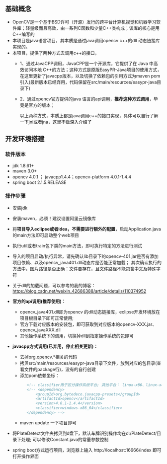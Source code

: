 ## 基础概念
- OpenCV是一个基于BSD许可（开源）发行的跨平台计算机视觉和机器学习软件库；轻量级而且高效，由一系列C函数和少量C++类构成；该库的核心是用C++编写的
- 本项目是java语言项目，其本质是通过java调用opencv c++的dll 动态链接库实现的。
- 本项目，提供了两种方式去调用c++的接口，
  - 1、通过JavaCPP调用，JavaCPP是一个开源库，它提供了在 Java 中高效访问本地 C++的方法；这种方式是原版EasyPR-Java项目的使用方式，在这里更新了javacpp版本，以及切换了依赖包的引用方式为maven pom引入(最新版本已经弃用，代码保留在src/main/resources/easypr-java目录下)
  - 2、通过opencv官方提供的java 语言的api调用，**推荐这种方式调用**，毕竟是官方的版本；
   
      以上两种方式，本质上都是java调用c++的接口实现，具体可以自行了解一下jni或者jna，这里不做深入介绍了


## 开发环境搭建

### 软件版本

- jdk 1.8.61+
- maven 3.0+
- opencv 4.0.1 ； javacpp1.4.4；opencv-platform 4.0.1-1.4.4
- spring boot 2.1.5.RELEASE

### 操作步骤 

- 安装jdk
- 安装maven，必须！建议设置阿里云镜像库
- 将**项目导入eclipse或者idea，不需要进行额外的配置**，启动Application.java的main方法即可启动整个web项目
- 执行util或者train包下类的main方法，即可执行特定的方法进行测试
- 导入的项目启动/执行异常，请先确认lib目录下的opencv-401.jar是否有添加项目依赖、以及opencv_java401.dll动态库是否能正常加载；
  其次确认执行的方法中，图片路径是否正确：文件要存在，且文件路径不能包含中文及特殊字符
- 关于dll的加载问题，可以参考的我的博客：https://blog.csdn.net/weixin_42686388/article/details/110374952

- **官方的api调用(推荐使用)：**
  - opencv_java401.dll即为opencv 的dll动态链接库，eclipse开发环境放在项目根目录下即可正常使用; 
  - 官方下载对应版本的安装包，即可获取到对应版本的opencv-XXX.jar、opencv_javaXXX.dll
  - 其他操作系统下的调用，切换掉dll到指定操作系统的包即可

- **javacpp方式调用(已弃用，停止相关更新)：**
  - 去掉org.opencv.*相关的代码
  - 拷贝src/main/resources/easypr-java目录下文件，放到对应的包目录(查看文件的package行)，没有的自行创建
  - 添加pom依赖坐标：
     ```xml
        <!-- classifier用于区分操作系统平台; 其他平台： linux-x86、linux-x86_64、ios-x86_64等 -->
        <!-- <dependency>
            <groupId>org.bytedeco.javacpp-presets</groupId>
            <artifactId>opencv</artifactId>
            <version>4.0.1-1.4.4</version>
            <classifier>windows-x86_64</classifier>
        </dependency> -->
     ```
  - maven update 一下项目即可
  
- 将PlateDetect文件夹拷贝到d盘下，默认车牌识别操作均在d:/PlateDetect/目录下处理; 可以修改Constant.java的常量参数控制
- spring boot方式运行项目，浏览器上输入 http://localhost:16666/index 即可打开操作界面
